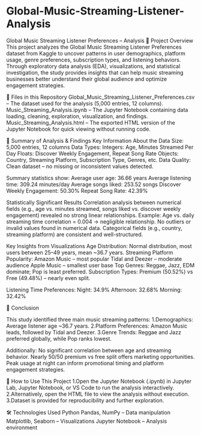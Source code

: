 # Global-Music-Streaming-Listener-Analysis
Global Music Streaming Listener Preferences – Analysis
📄 Project Overview
This project analyzes the Global Music Streaming Listener Preferences dataset from Kaggle to uncover patterns in user demographics, platform usage, genre preferences, subscription types, and listening behaviors.
Through exploratory data analysis (EDA), visualizations, and statistical investigation, the study provides insights that can help music streaming businesses better understand their global audience and optimize engagement strategies.

📂 Files in this Repository
Global_Music_Streaming_Listener_Preferences.csv – The dataset used for the analysis (5,000 entries, 12 columns).
Music_Streaming_Analysis.ipynb – The Jupyter Notebook containing data loading, cleaning, exploration, visualization, and findings.
Music_Streaming_Analysis.html – The exported HTML version of the Jupyter Notebook for quick viewing without running code.

🧠 Summary of Analysis & Findings
Key Information About the Data
Size: 5,000 entries, 12 columns
Data Types:
Integers: Age, Minutes Streamed Per Day
Floats: Discover Weekly Engagement, Repeat Song Rate
Objects: Country, Streaming Platform, Subscription Type, Genres, etc.
Data Quality: Clean dataset – no missing or inconsistent values detected.

Summary statistics show:
Average user age: 36.66 years
Average listening time: 309.24 minutes/day
Average songs liked: 253.52 songs
Discover Weekly Engagement: 50.30%
Repeat Song Rate: 42.39%

Statistically Significant Results
Correlation analysis between numerical fields (e.g., age vs. minutes streamed, songs liked vs. discover weekly engagement) revealed no strong linear relationships.
Example: Age vs. daily streaming time correlation = 0.004 → negligible relationship.
No outliers or invalid values found in numerical data.
Categorical fields (e.g., country, streaming platform) are consistent and well-structured.

Key Insights from Visualizations
Age Distribution: Normal distribution, most users between 25–49 years, mean ~36.7 years.
Streaming Platform Popularity:
Amazon Music – most popular
Tidal and Deezer – moderate audience
Apple Music – smallest user base
Top Genres: Reggae, Jazz, EDM dominate; Pop is least preferred.
Subscription Types: Premium (50.52%) vs Free (49.48%) – nearly even split.

Listening Time Preferences:
Night: 34.9%
Afternoon: 32.68%
Morning: 32.42%

🎯 Conclusion

This study identified three main music streaming patterns:
1.Demographics: Average listener age ~36.7 years.
2.Platform Preferences: Amazon Music leads, followed by Tidal and Deezer.
3.Genre Trends: Reggae and Jazz preferred globally, while Pop ranks lowest.

Additionally:
No significant correlation between age and streaming behavior.
Nearly 50/50 premium vs free split offers marketing opportunities.
Peak usage at night can inform promotional timing and platform engagement strategies.

🚀 How to Use This Project
1.Open the Jupyter Notebook (.ipynb) in Jupyter Lab, Jupyter Notebook, or VS Code to run the analysis interactively.
2.Alternatively, open the HTML file to view the analysis without execution.
3.Dataset is provided for reproducibility and further exploration.

🛠️ Technologies Used
Python
Pandas, NumPy – Data manipulation
Matplotlib, Seaborn – Visualizations
Jupyter Notebook – Analysis environment

